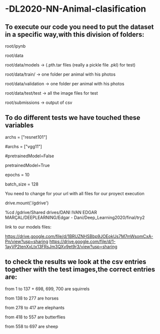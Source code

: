 # -DL2020-NN-Animal-clasification

## To execute our code you need to put the dataset in a specific way,with this division of folders:

root/ipynb

root/data

root/data/models → (.pth.tar files  (really a pickle file .pkl) for test)

root/data/train/ → one folder per animal with his photos

root/data/validation → one folder per animal with his photos

root/data/test/test → all the image files for test

root/submissions → output of csv


## To do different tests we have touched these variables


archs = ["resnet101"]

#archs = ["vgg11"]

#pretrainedModel=False

pretrainedModel=True

epochs = 10

batch_size = 128


You need to change for your url with all files for our proyect execution

drive.mount('/gdrive')

%cd /gdrive/Shared drives/DANI IVAN EDGAR MARÇAL/DEEPLEARNING/Edgar - Dani/Deep_Learning2020/final/try2


link to our models files:

https://drive.google.com/file/d/1BRUZNHSBbp9JOEokUs7M7mWsomCxA-Pn/view?usp=sharing
https://drive.google.com/file/d/1-1ayVP2tenXxLtx13FRsJm3QXv9et9r3/view?usp=sharing



## to check the results we look at the csv entries together with the test images,the correct entries are:


from 1 to 137 + 698, 699, 700 are squirrels

from 138 to 277 are horses

from 278 to 417 are elephants

from 418 to 557 are butterflies

from 558 to 697 are sheep

